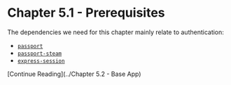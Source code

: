 # Chapter 5.1 - Prerequisites

The dependencies we need for this chapter mainly relate to authentication:

- [`passport`](https://www.npmjs.com/package/passport)
- [`passport-steam`](https://www.npmjs.com/package/passport-steam)
- [`express-session`](https://www.npmjs.com/package/express-session)

[Continue Reading](../Chapter 5.2 - Base App)
